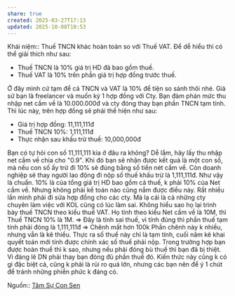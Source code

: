 ```yaml
---
share: true
created: 2025-03-27T17:13
updated: 2025-10-08T10:53
---
```

Khái niệm:: 
Thuế TNCN khác hoàn toàn so với Thuế VAT. Để dễ hiểu thì có thể giải thích như sau:

- Thuế TNCN là 10% giá trị HD đã bao gồm thuế.
- Thuế VAT là 10% trên phần giá trị hợp đồng trước thuế.

Ở đây mình cứ tạm để cả TNCN và VAT là 10% để tiện so sánh thôi nhé.
Giả sử bạn là freelancer và muốn ký 1 hợp đồng với Cty. Bạn đàm phán mức thu nhập net cầm về là 10.000.000đ và cty đóng thay bạn phần TNCN tạm tính.
Thì lúc này, trên hợp đồng sẽ phải thể hiện như sau:

- Giá trị hợp đồng: 11,111,111đ
- Thuế TNCN 10%: 1,111,111đ
- Thực nhận sau khấu trừ thuế: 10,000,000đ

Bạn có tự hỏi con số 11,111,111 kia ở đâu ra không?
Dễ lắm, hãy lấy thu nhập net cầm về chia cho "0.9". Khi đó bạn sẽ nhận được kết quả là một con số, mà nếu con số ấy trừ đi 10% sẽ đúng bằng số tiền nét cầm về. Còn doanh nghiệp sẽ thay người lao động đi nộp số thuế khấu trừ là 1,111,111đ. Như vậy là chuẩn. 10% là của tổng giá trị HD bao gồm cả thuế, k phải 10% của Net cầm về.
Nhưng không phải kế toán nào cũng nắm được điều này. Rất nhiều lần mình phải đi sửa hợp đồng cho các cty. Mà lạ cái là cả những cty chuyên làm việc với KOL cũng có lúc làm sai. Không hiểu sao họ lại trình bày thuế TNCN theo kiểu thuế VAT.
Họ tính theo kiểu Net cầm về là 10M, thì Thuế TNCN 10% là 1M.
=> Đây là tính sai thuế, vì tính đúng thì phần thuế tạm tính phải đóng là 1,111,111đ => Chênh mất hơn 100k
Phần chênh này k nhiều, nhưng vẫn là kê thiếu. Thực ra số thuế này chỉ là tạm tính, cuối năm kê khai quyết toán mới tính được chính xác số thuế phải nộp. Trong trường hợp bạn được hoàn thuế thì k sao, nhưng nếu phải đóng bù thuế thì bạn đã bị thiệt. Vì đáng lẽ DN phải thay bạn đóng đủ phần thuế đó.
Kiến thức này cũng k có gì đặc biệt cả, cũng k phải là rủi ro quá lớn, nhưng các bạn nên để ý 1 chút để tránh những phiền phức k đáng có.

Nguồn:: [Tâm Sự Con Sen](https://www.facebook.com/groups/186965029082586/?multi_permalinks=1358719138573830&hoisted_section_header_type=recently_seen)
